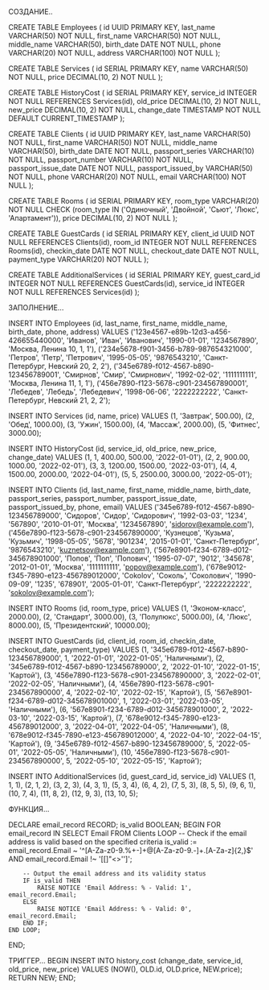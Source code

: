 СОЗДАНИЕ..

CREATE TABLE Employees (
    id UUID PRIMARY KEY,
    last_name VARCHAR(50) NOT NULL,
    first_name VARCHAR(50) NOT NULL,
    middle_name VARCHAR(50),
    birth_date DATE NOT NULL,
    phone VARCHAR(20) NOT NULL,
    address VARCHAR(100) NOT NULL
);

CREATE TABLE Services (
    id SERIAL PRIMARY KEY,
    name VARCHAR(50) NOT NULL,
    price DECIMAL(10, 2) NOT NULL
);

CREATE TABLE HistoryCost (
    id SERIAL PRIMARY KEY,
    service_id INTEGER NOT NULL REFERENCES Services(id),
    old_price DECIMAL(10, 2) NOT NULL,
    new_price DECIMAL(10, 2) NOT NULL,
    change_date TIMESTAMP NOT NULL DEFAULT CURRENT_TIMESTAMP
);

CREATE TABLE Clients (
    id UUID PRIMARY KEY,
    last_name VARCHAR(50) NOT NULL,
    first_name VARCHAR(50) NOT NULL,
    middle_name VARCHAR(50),
    birth_date DATE NOT NULL,
    passport_series VARCHAR(10) NOT NULL,
    passport_number VARCHAR(10) NOT NULL,
    passport_issue_date DATE NOT NULL,
    passport_issued_by VARCHAR(50) NOT NULL,
    phone VARCHAR(20) NOT NULL,
    email VARCHAR(100) NOT NULL
);

CREATE TABLE Rooms (
    id SERIAL PRIMARY KEY,
    room_type VARCHAR(20) NOT NULL CHECK (room_type IN ('Одиночный', 'Двойной', 'Сьют', 'Люкс', 'Апартамент')),
    price DECIMAL(10, 2) NOT NULL
);

CREATE TABLE GuestCards (
    id SERIAL PRIMARY KEY,
    client_id UUID NOT NULL REFERENCES Clients(id),
    room_id INTEGER NOT NULL REFERENCES Rooms(id),
    checkin_date DATE NOT NULL,
    checkout_date DATE NOT NULL,
    payment_type VARCHAR(20) NOT NULL
);

CREATE TABLE AdditionalServices (
    id SERIAL PRIMARY KEY,
    guest_card_id INTEGER NOT NULL REFERENCES GuestCards(id),
    service_id INTEGER NOT NULL REFERENCES Services(id)
);

ЗАПОЛНЕНИЕ...

INSERT INTO Employees (id, last_name, first_name, middle_name, birth_date, phone, address)
VALUES
    ('123e4567-e89b-12d3-a456-426655440000', 'Иванов', 'Иван', 'Иванович', '1990-01-01', '1234567890', 'Москва, Ленина 10, 1, 1'),
    ('234e5678-f901-3456-b789-987654321000', 'Петров', 'Петр', 'Петрович', '1995-05-05', '9876543210', 'Санкт-Петербург, Невский 20, 2, 2'),
    ('345e6789-f012-4567-b890-123456789001', 'Смирнов', 'Смир', 'Смирнович', '1992-02-02', '1111111111', 'Москва, Ленина 11, 1, 1'),
    ('456e7890-f123-5678-c901-234567890001', 'Лебедев', 'Лебедь', 'Лебедевич', '1998-06-06', '2222222222', 'Санкт-Петербург, Невский 21, 2, 2');

INSERT INTO Services (id, name, price)
VALUES
    (1, 'Завтрак', 500.00),
    (2, 'Обед', 1000.00),
    (3, 'Ужин', 1500.00),
    (4, 'Массаж', 2000.00),
    (5, 'Фитнес', 3000.00);

INSERT INTO HistoryCost (id, service_id, old_price, new_price, change_date)
VALUES
    (1, 1, 400.00, 500.00, '2022-01-01'),
    (2, 2, 900.00, 1000.00, '2022-02-01'),
    (3, 3, 1200.00, 1500.00, '2022-03-01'),
    (4, 4, 1500.00, 2000.00, '2022-04-01'),
    (5, 5, 2500.00, 3000.00, '2022-05-01');

INSERT INTO Clients (id, last_name, first_name, middle_name, birth_date, passport_series, passport_number, passport_issue_date, passport_issued_by, phone, email)
VALUES
    ('345e6789-f012-4567-b890-123456789000', 'Сидоров', 'Сидор', 'Сидорович', '1992-03-03', '1234', '567890', '2010-01-01', 'Москва', '1234567890', 'sidorov@example.com'),
    ('456e7890-f123-5678-c901-234567890000', 'Кузнецов', 'Кузьма', 'Кузьмич', '1998-05-05', '5678', '901234', '2015-01-01', 'Санкт-Петербург', '9876543210', 'kuznetsov@example.com'),
    ('567e8901-f234-6789-d012-345678901000', 'Попов', 'Поп', 'Попович', '1995-07-07', '9012', '345678', '2012-01-01', 'Москва', '1111111111', 'popov@example.com'),
    ('678e9012-f345-7890-e123-456789012000', 'Сokolov', 'Соколь', 'Соколович', '1990-09-09', '1235', '678901', '2005-01-01', 'Санкт-Петербург', '2222222222', 'sokolov@example.com');

INSERT INTO Rooms (id, room_type, price)
VALUES
    (1, 'Эконом-класс', 2000.00),
    (2, 'Стандарт', 3000.00),
    (3, 'Полулюкс', 5000.00),
    (4, 'Люкс', 8000.00),
    (5, 'Президентский', 10000.00);

INSERT INTO GuestCards (id, client_id, room_id, checkin_date, checkout_date, payment_type)
VALUES
    (1, '345e6789-f012-4567-b890-123456789000', 1, '2022-01-01', '2022-01-05', 'Наличными'),
    (2, '345e6789-f012-4567-b890-123456789000', 2, '2022-01-10', '2022-01-15', 'Картой'),
    (3, '456e7890-f123-5678-c901-234567890000', 3, '2022-02-01', '2022-02-05', 'Наличными'),
    (4, '456e7890-f123-5678-c901-234567890000', 4, '2022-02-10', '2022-02-15', 'Картой'),
    (5, '567e8901-f234-6789-d012-345678901000', 1, '2022-03-01', '2022-03-05', 'Наличными'),
    (6, '567e8901-f234-6789-d012-345678901000', 2, '2022-03-10', '2022-03-15', 'Картой'),
    (7, '678e9012-f345-7890-e123-456789012000', 3, '2022-04-01', '2022-04-05', 'Наличными'),
    (8, '678e9012-f345-7890-e123-456789012000', 4, '2022-04-10', '2022-04-15', 'Картой'),
    (9, '345e6789-f012-4567-b890-123456789000', 5, '2022-05-01', '2022-05-05', 'Наличными'),
    (10, '456e7890-f123-5678-c901-234567890000', 5, '2022-05-10', '2022-05-15', 'Картой');

INSERT INTO AdditionalServices (id, guest_card_id, service_id)
VALUES
    (1, 1, 1),
    (2, 1, 2),
    (3, 2, 3),
    (4, 3, 1),
    (5, 3, 4),
    (6, 4, 2),
    (7, 5, 3),
    (8, 5, 5),
    (9, 6, 1),
    (10, 7, 4),
    (11, 8, 2),
    (12, 9, 3),
    (13, 10, 5);

ФУНКЦИЯ...


DECLARE
    email_record RECORD;
    is_valid BOOLEAN;
BEGIN
    FOR email_record IN
        SELECT Email FROM Clients
    LOOP
        -- Check if the email address is valid based on the specified criteria
        is_valid := email_record.Email ~ '^[A-Za-z0-9.%+-]+@[A-Za-z0-9.-]+.[A-Za-z]{2,}$' AND
                    email_record.Email !~ '[[]"<>'']';

        -- Output the email address and its validity status
        IF is_valid THEN
            RAISE NOTICE 'Email Address: % - Valid: 1', email_record.Email;
        ELSE
            RAISE NOTICE 'Email Address: % - Valid: 0', email_record.Email;
        END IF;
    END LOOP;
END;

ТРИГГЕР... 
BEGIN
    INSERT INTO history_cost (change_date, service_id, old_price, new_price)
    VALUES (NOW(), OLD.id, OLD.price, NEW.price);
    RETURN NEW;
END;
